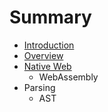 # Summary

* [Introduction](README.md)
* [Overview](chapter1.md)
* [Native Web](webassembly.md)
   * WebAssembly
* Parsing
   * AST

